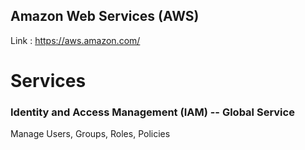## Amazon Web Services (AWS)
Link : https://aws.amazon.com/
# Services

### Identity and Access Management (IAM) -- Global Service
Manage Users, Groups, Roles, Policies
